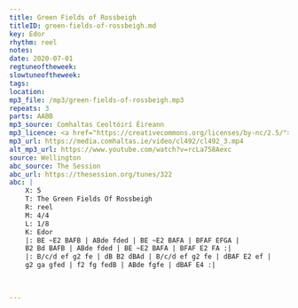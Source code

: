 ```yaml
---
title: Green Fields of Rossbeigh
titleID: green-fields-of-rossbeigh.md
key: Edor
rhythm: reel
notes: 
date: 2020-07-01
regtuneoftheweek: 
slowtuneoftheweek: 
tags: 
location: 
mp3_file: /mp3/green-fields-of-rossbeigh.mp3
repeats: 3
parts: AABB
mp3_source: Comhaltas Ceoltóirí Éireann
mp3_licence: <a href="https://creativecommons.org/licenses/by-nc/2.5/">CC-BY-NC-2.5</a>
mp3_url: https://media.comhaltas.ie/video/cl492/cl492_3.mp4
alt_mp3_url: https://www.youtube.com/watch?v=rcLa758Aexc
source: Wellington
abc_source: The Session
abc_url: https://thesession.org/tunes/322
abc: |
    X: 5
    T: The Green Fields Of Rossbeigh
    R: reel
    M: 4/4
    L: 1/8
    K: Edor
    |: BE ~E2 BAFB | ABde fded | BE ~E2 BAFA | BFAF EFGA |
    B2 Bd BAFB | ABde fded | BE ~E2 BAFA | BFAF E2 FA :|
    |: B/c/d ef g2 fe | dB B2 dBAd | B/c/d ef g2 fe | dBAF E2 ef |
    g2 ga gfed | f2 fg fedB | ABde fgfe | dBAF E4 :|
    
    

---
```

